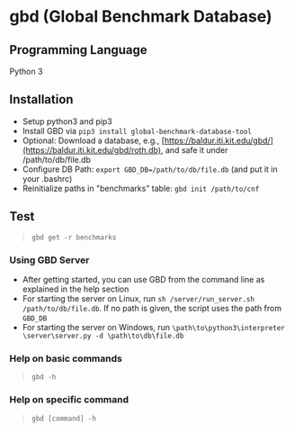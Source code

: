 # gbd (Global Benchmark Database)

## Programming Language
Python 3

## Installation

- Setup python3 and pip3
- Install GBD via ```pip3 install global-benchmark-database-tool```
- Optional: Download a database, e.g., [https://baldur.iti.kit.edu/gbd/](https://baldur.iti.kit.edu/gbd/roth.db), and safe it under /path/to/db/file.db
- Configure DB Path: ```export GBD_DB=/path/to/db/file.db``` (and put it in your .bashrc)
- Reinitialize paths in "benchmarks" table: ```gbd init /path/to/cnf```

## Test
>   ```gbd get -r benchmarks```

### Using GBD Server
- After getting started, you can use GBD from the command line as explained in the help section
- For starting the server on Linux, run ```sh /server/run_server.sh /path/to/db/file.db```. If no path is given, the script uses the path from ```GBD_DB```
- For starting the server on Windows, run ```\path\to\python3\interpreter \server\server.py -d \path\to\db\file.db```

### Help on basic commands
>	```gbd -h```

### Help on specific command
>	```gbd [command] -h```
